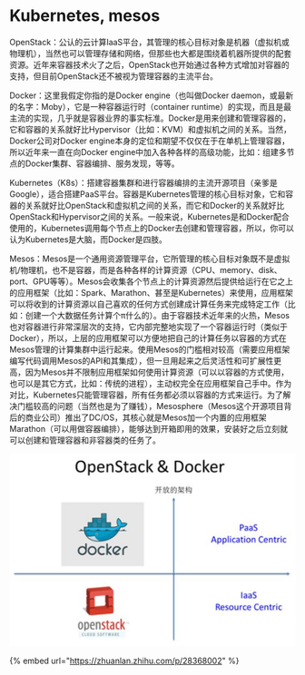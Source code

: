 # Kubernetes, mesos

OpenStack：公认的云计算IaaS平台，其管理的核心目标对象是机器（虚拟机或物理机），当然也可以管理存储和网络，但那些也大都是围绕着机器所提供的配套资源。近年来容器技术火了之后，OpenStack也开始通过各种方式增加对容器的支持，但目前OpenStack还不被视为管理容器的主流平台。

Docker：这里我假定你指的是Docker engine（也叫做Docker daemon，或最新的名字：Moby），它是一种容器运行时（container runtime）的实现，而且是最主流的实现，几乎就是容器业界的事实标准。Docker是用来创建和管理容器的，它和容器的关系就好比Hypervisor（比如：KVM）和虚拟机之间的关系。当然，Docker公司对Docker engine本身的定位和期望不仅仅在于在单机上管理容器，所以近年来一直在向Docker engine中加入各种各样的高级功能，比如：组建多节点的Docker集群、容器编排、服务发现，等等。

Kubernetes（K8s）：搭建容器集群和进行容器编排的主流开源项目（亲爹是Google），适合搭建PaaS平台。容器是Kubernetes管理的核心目标对象，它和容器的关系就好比OpenStack和虚拟机之间的关系，而它和Docker的关系就好比OpenStack和Hypervisor之间的关系。一般来说，Kubernetes是和Docker配合使用的，Kubernetes调用每个节点上的Docker去创建和管理容器，所以，你可以认为Kubernetes是大脑，而Docker是四肢。

Mesos：Mesos是一个通用资源管理平台，它所管理的核心目标对象既不是虚拟机/物理机，也不是容器，而是各种各样的计算资源（CPU、memory、disk、port、GPU等等）。Mesos会收集各个节点上的计算资源然后提供给运行在它之上的应用框架（比如：Spark、Marathon、甚至是Kubernetes）来使用，应用框架可以将收到的计算资源以自己喜欢的任何方式创建成计算任务来完成特定工作（比如：创建一个大数据任务计算个π什么的）。由于容器技术近年来的火热，Mesos也对容器进行非常深层次的支持，它内部完整地实现了一个容器运行时（类似于Docker），所以，上层的应用框架可以方便地把自己的计算任务以容器的方式在Mesos管理的计算集群中运行起来。使用Mesos的门槛相对较高（需要应用框架编写代码调用Mesos的API和其集成），但一旦用起来之后灵活性和可扩展性更高，因为Mesos并不限制应用框架如何使用计算资源（可以以容器的方式使用，也可以是其它方式，比如：传统的进程），主动权完全在应用框架自己手中。作为对比，Kubernetes只能管理容器，所有任务都必须以容器的方式来运行。为了解决门槛较高的问题（当然也是为了赚钱），Mesosphere（Mesos这个开源项目背后的商业公司）推出了DC/OS，其核心就是Mesos加一个内置的应用框架Marathon（可以用做容器编排），能够达到开箱即用的效果，安装好之后立刻就可以创建和管理容器和非容器类的任务了。

![](../.gitbook/assets/image%20%289%29.png)

{% embed url="https://zhuanlan.zhihu.com/p/28368002" %}



  


  


